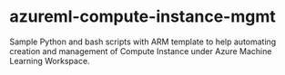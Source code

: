 # azureml-compute-instance-mgmt
Sample Python and bash scripts with ARM template to help automating creation and management of Compute Instance under Azure Machine Learning Workspace.
